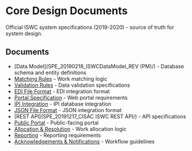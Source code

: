 # Core Design Documents

Official ISWC system specifications (2019-2020) - source of truth for system design.

## Documents

- [Data Model](SPE_20190218_ISWCDataModel_REV (PM)/) - Database schema and entity definitions
- [Matching Rules](SPE_20190424_MVPMatchingRules/) - Work matching logic
- [Validation Rules](SPE_20190424_MVPValidationRules/) - Data validation specifications
- [EDI File Format](SPE_20190806_ISWC_EDI_FileFormat/) - EDI integration format
- [Portal Specification](SPE_20190806_ISWC_Portal/) - Web portal requirements
- [IPI Integration](SPE_20191001_ISWC_IPI_Integration/) - IPI database integration
- [JSON File Format](SPE_20191118_ISWC_JSON_FileFormat/) - JSON integration format
- [REST API](SPE_20191217_CISAC ISWC REST API/) - API specifications
- [Public Portal](SPE_20200108_ISWC_Public_Portal/) - Public-facing portal
- [Allocation & Resolution](SPE_20200120_ISWC_AllocationAndResolutionSolution/) - Work allocation logic
- [Reporting](SPE_20200602_ISWC_Reporting/) - Reporting requirements
- [Acknowledgements & Notifications](ISWCIA20-0312_Guidelines_ISWC_Database_Acknowledgements_Notifications_Workflow_2020-06-18_EN/) - Workflow guidelines
